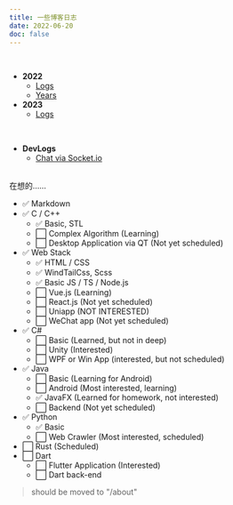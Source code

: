 ```yaml
---
title: 一些博客日志
date: 2022-06-20
doc: false
---
```


<br>

- **2022**
  - [Logs](2022/README.md)
  - [Years](Years/2022.md)
- **2023**
  - [Logs](2023/README.md)

<br>

- **DevLogs**
  - [Chat via Socket.io](chatLog/README.md)

<br>

<div class="h5">在想的……</div>

- :white_check_mark: Markdown
- :white_check_mark: C / C++
  - :white_check_mark: Basic, STL
  - :white_large_square: Complex Algorithm (Learning)
  - :white_large_square: Desktop Application via QT (Not yet scheduled)
- :white_check_mark: Web Stack
  - :white_check_mark: HTML / CSS
  - :white_check_mark: WindTailCss, Scss
  - :white_check_mark: Basic JS / TS / Node.js
  - :white_large_square: Vue.js (Learning)
  - :white_large_square: React.js (Not yet scheduled)
  - :white_large_square: Uniapp (NOT INTERESTED)
  - :white_large_square: WeChat app (Not yet scheduled)
- :white_check_mark: C#
  - :white_large_square: Basic (Learned, but not in deep)
  - :white_large_square: Unity (Interested)
  - :white_large_square: WPF or Win App (interested, but not scheduled)
- :white_check_mark: Java
  - :white_large_square: Basic (Learning for Android)
  - :white_large_square: Android (Most interested, learning)
  - :white_check_mark: JavaFX (Learned for homework, not interested)
  - :white_large_square: Backend (Not yet scheduled)
- :white_check_mark: Python
  - :white_check_mark: Basic
  - :white_large_square: Web Crawler (Most interested, scheduled)
- :white_large_square: Rust (Scheduled)
- :white_large_square: Dart
  - :white_large_square: Flutter Application (Interested)
  - :white_large_square: Dart back-end

> should be moved to "/about"
